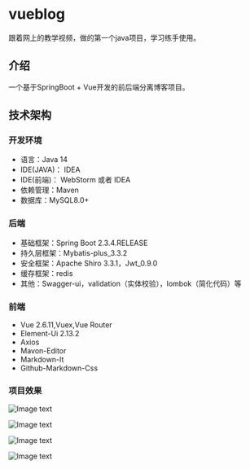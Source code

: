 vueblog
====

跟着网上的教学视频，做的第一个java项目，学习练手使用。

介绍
----

一个基于SpringBoot + Vue开发的前后端分离博客项目。

技术架构
----

### 开发环境

* 语言：Java 14
* IDE(JAVA)： IDEA 
* IDE(前端)： WebStorm 或者 IDEA
* 依赖管理：Maven
* 数据库：MySQL8.0+

### 后端

* 基础框架：Spring Boot 2.3.4.RELEASE
* 持久层框架：Mybatis-plus_3.3.2
* 安全框架：Apache Shiro 3.3.1，Jwt_0.9.0
* 缓存框架：redis
* 其他：Swagger-ui，validation（实体校验），lombok（简化代码）等

### 前端

* Vue 2.6.11,Vuex,Vue Router
* Element-Ui 2.13.2
* Axios
* Mavon-Editor
* Markdown-It
* Github-Markdown-Css

### 项目效果

![Image text](https://github.com/bwy-ppx/vueblog/blob/master/vueblog-springboot/src/main/resources/static/main.png)

![Image text](https://github.com/bwy-ppx/vueblog/blob/master/vueblog-springboot/src/main/resources/static/login.png)

![Image text](https://github.com/bwy-ppx/vueblog/blob/master/vueblog-springboot/src/main/resources/static/detail.png)

![Image text](https://github.com/bwy-ppx/vueblog/blob/master/vueblog-springboot/src/main/resources/static/edit.png)
